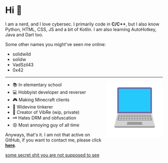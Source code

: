 # Hi 👋

I am a nerd, and I love cybersec.
I primarily code in **C/C++**, but I also know Python, HTML, CSS, JS and a bit of Kotlin. I am also learning AutoHotkey, Java and Dart too.

Some other names you might've seen me online:
- solidwild
- solidw
- VadSzil43
- 0x42

* * *

<img align="right" width="180" src="https://github.com/VadSzil42/VadSzil42/blob/main/laptop.png" />

* 📚 In elementary school
* 💻 Hobbyist developer and reverser
* 🎮 Making Minecraft clients
* 🍿 Widevine tinkerer
* 💬 Creator of VibRe (wip, private)
* 🗝️ Hates DRM and obfuscation
* 😡 Most annoying guy of all time

Anyways, that's it. I am not that active on GitHub, if you want to contact me, please click **[here](https://solidwild.yrs.lol)**.






[some secret shit you are not supposed to see](https://www.youtube.com/watch?v=dQw4w9WgXcQ)
